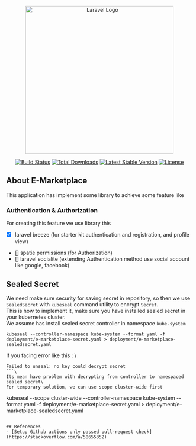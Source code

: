 <p align="center"><a href="https://laravel.com" target="_blank"><img src="https://raw.githubusercontent.com/laravel/art/master/logo-lockup/5%20SVG/2%20CMYK/1%20Full%20Color/laravel-logolockup-cmyk-red.svg" width="400" alt="Laravel Logo"></a></p>

<p align="center">
<a href="https://github.com/laravel/framework/actions"><img src="https://github.com/laravel/framework/workflows/tests/badge.svg" alt="Build Status"></a>
<a href="https://packagist.org/packages/laravel/framework"><img src="https://img.shields.io/packagist/dt/laravel/framework" alt="Total Downloads"></a>
<a href="https://packagist.org/packages/laravel/framework"><img src="https://img.shields.io/packagist/v/laravel/framework" alt="Latest Stable Version"></a>
<a href="https://packagist.org/packages/laravel/framework"><img src="https://img.shields.io/packagist/l/laravel/framework" alt="License"></a>
</p>

## About E-Marketplace

This application has implement some library to achieve some feature like 
### Authentication & Authorization
For creating this feature we use library this
- [x] laravel breeze (for starter kit authentication and registration, and profile view)
- [] spatie permissions (for Authorization)
- [] laravel socialite (extending Authentication method use social account like google, facebook)
## Sealed Secret 
We need make sure security for saving secret in repository, so then we use `SealedSecret` with `kubeseal` command utility to encrypt `Secret`.\
This is how to implement it, make sure you have installed sealed secret in your kubernetes cluster.\
We assume has install sealed secret controller in namespace `kube-system`
```
kubeseal --controller-namespace kube-system --format yaml -f deployment/e-marketplace-secret.yaml > deployment/e-marketplace-sealedsecret.yaml
```

If you facing error like this : \
```
Failed to unseal: no key could decrypt secret
```\
Its mean have problem with decrypting from controller to namespaced sealed secret\
For temporary solution, we can use scope cluster-wide first
```
kubeseal --scope cluster-wide --controller-namespace kube-system --format yaml -f deployment/e-marketplace-secret.yaml > deployment/e-marketplace-sealedsecret.yaml
```

## References
- [Setup Github actions only passed pull-request check](https://stackoverflow.com/a/58655352)
